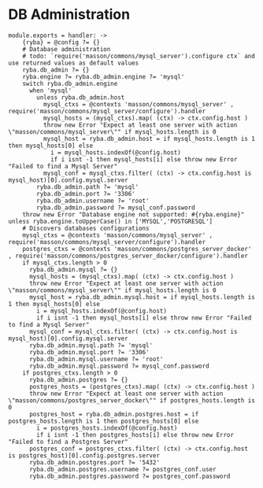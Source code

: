 
# DB Administration

    module.exports = handler: ->
        {ryba} = @config ?= {}
        # Database administration
        # todo: `require('masson/commons/mysql_server').configure ctx` and use returned values as default values
        ryba.db_admin ?= {}
        ryba.engine ?= ryba.db_admin.engine ?= 'mysql'
        switch ryba.db_admin.engine
          when 'mysql'
            unless ryba.db_admin.host
              mysql_ctxs = @contexts 'masson/commons/mysql_server' , require('masson/commons/mysql_server/configure').handler
              mysql_hosts = (mysql_ctxs).map( (ctx) -> ctx.config.host )
              throw new Error "Expect at least one server with action \"masson/commons/mysql_server\"" if mysql_hosts.length is 0
              mysql_host = ryba.db_admin.host = if mysql_hosts.length is 1 then mysql_hosts[0] else
                i = mysql_hosts.indexOf(@config.host)
                if i isnt -1 then mysql_hosts[i] else throw new Error "Failed to find a Mysql Server"
              mysql_conf = mysql_ctxs.filter( (ctx) -> ctx.config.host is mysql_host)[0].config.mysql.server
            ryba.db_admin.path ?= 'mysql'
            ryba.db_admin.port ?= '3306'
            ryba.db_admin.username ?= 'root'
            ryba.db_admin.password ?= mysql_conf.password
        throw new Error "Database engine not supported: #{ryba.engine}" unless ryba.engine.toUpperCase() in ['MYSQL','POSTGRESQL']
        # Discovers databases configurations
        mysql_ctxs = @contexts 'masson/commons/mysql_server' , require('masson/commons/mysql_server/configure').handler
        postgres_ctxs = @contexts 'masson/commons/postgres_server_docker' , require('masson/commons/postgres_server_docker/configure').handler
        if mysql_ctxs.length > 0
          ryba.db_admin.mysql ?= {}
          mysql_hosts = (mysql_ctxs).map( (ctx) -> ctx.config.host )
          throw new Error "Expect at least one server with action \"masson/commons/mysql_server\"" if mysql_hosts.length is 0
          mysql_host = ryba.db_admin.mysql.host = if mysql_hosts.length is 1 then mysql_hosts[0] else
            i = mysql_hosts.indexOf(@config.host)
            if i isnt -1 then mysql_hosts[i] else throw new Error "Failed to find a Mysql Server"
          mysql_conf = mysql_ctxs.filter( (ctx) -> ctx.config.host is mysql_host)[0].config.mysql.server
          ryba.db_admin.mysql.path ?= 'mysql'
          ryba.db_admin.mysql.port ?= '3306'
          ryba.db_admin.mysql.username ?= 'root'
          ryba.db_admin.mysql.password ?= mysql_conf.password
        if postgres_ctxs.length > 0
          ryba.db_admin.postgres ?= {}
          postgres_hosts = (postgres_ctxs).map( (ctx) -> ctx.config.host )
          throw new Error "Expect at least one server with action \"masson/commons/postgres_server_docker\"" if postgres_hosts.length is 0
          postgres_host = ryba.db_admin.postgres.host = if postgres_hosts.length is 1 then postgres_hosts[0] else
            i = postgres_hosts.indexOf(@config.host)
            if i isnt -1 then postgres_hosts[i] else throw new Error "Failed to find a Postgres Server"
          postgres_conf = postgres_ctxs.filter( (ctx) -> ctx.config.host is postgres_host)[0].config.postgres.server
          ryba.db_admin.postgres.port ?= '5432'
          ryba.db_admin.postgres.username ?= postgres_conf.user
          ryba.db_admin.postgres.password ?= postgres_conf.password
